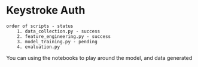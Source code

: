 # Keystroke Auth
    order of scripts - status
        1. data_collection.py - success
        2. feature_engineering.py - success
        3. model_training.py - pending
        4. evaluation.py
   
   You can using the notebooks to play around the model, and data generated
